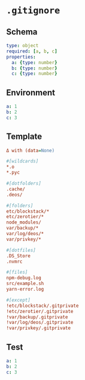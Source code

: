# `.gitignore`

## Schema

```yaml
type: object
required: [a, b, c]
properties:
  a: {type: number}
  b: {type: number}
  c: {type: number}
```

## Environment

```yaml
a: 1
b: 2
c: 3
```

## Template

```ini
Δ with (data=None)

#[wildcards]
*.o
*.pyc

#[dotfolders]
.cache/
.deos/

#[folders]
etc/blockstack/*
etc/zerotier/*
node_modules/
var/backup/*
var/log/deos/*
var/privkey/*

#[dotfiles]
.DS_Store
.nvmrc

#[files]
npm-debug.log
src/example.sh
yarn-error.log

#[except]
!etc/blockstack/.gitprivate
!etc/zerotier/.gitprivate
!var/backup/.gitprivate
!var/log/deos/.gitprivate
!var/privkey/.gitprivate
```

## Test

```yaml
a: 1
b: 2
c: 3
```
